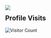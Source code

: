 <img align="left" src="https://github-readme-stats.vercel.app/api?username=pg-yang&show_icons=true&icon_color=CE1D2D&text_color=718096&bg_color=00000000&hide_title=true&hide_border=true" />

<!--
**pg-yang/pg-yang** is a ✨ _special_ ✨ repository because its `README.md` (this file) appears on your GitHub profile.

Here are some ideas to get you started:

- 🔭 I’m currently working on ...
- 🌱 I’m currently learning ...
- 👯 I’m looking to collaborate on ...
- 🤔 I’m looking for help with ...
- 💬 Ask me about ...
- 📫 How to reach me: ...
- 😄 Pronouns: ...
- ⚡ Fun fact: ...
-->


## Profile Visits

![Visitor Count](https://profile-counter.glitch.me/{pg-yang}/count.svg)
